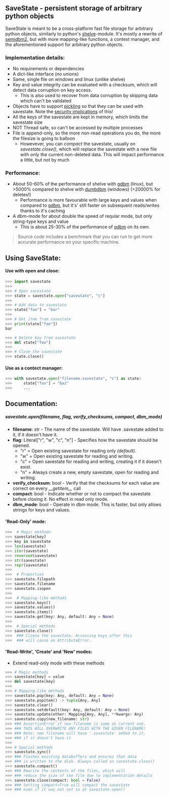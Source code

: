 ## SaveState - persistent storage of arbitrary python objects

SaveState is meant to be a cross-platform fast file storage for arbitrary python objects, similarly to python's [shelve](https://docs.python.org/3/library/shelve.html)-module.
It's mostly a rewrite of [semidbm2](https://github.com/quora/semidbm2), but with more mapping-like functions, a context manager, and the aforementioned support for arbitrary python objects.

### Implementation details:
- No requirements or dependencies
- A dict-like interface (no unions)
- Same, single file on windows and linux (unlike shelve)
- Key and value integrity can be evaluated with a checksum, which will detect data corruption on key access.
  - This is also used to recover from data corruption by skipping data which can't be validated
- Objects have to support [pickling](https://docs.python.org/3/library/pickle.html#module-pickle) so that they can be used with savestate.
Note the [security implications](https://docs.python.org/3/library/pickle.html#module-pickle) of this!
- All the keys of the savestate are kept in memory, which limits the savestate size
- NOT Thread safe, so can't be accessed by multiple processes
- File is append-only, so the more non-read operations you do, the more the filesize is going to balloon
  - Howevever, you can *compact* the savestate, usually on *savestate.close()*, which will replace the savestate with a new file with only the current non-deleted data.
  This will impact performance a little, but not by much
  
### Performance:
- About 50-60% of the performance of shelve with [gdbm](https://docs.python.org/3/library/dbm.html#module-dbm.gnu) (linux), 
  but >5000% compared to shelve with [dumbdbm](https://docs.python.org/3/library/dbm.html#module-dbm.dumb) (windows) (>20000% for deletes!)
  - Performance is more favourable with large keys and values when compared to [gdbm](https://docs.python.org/3/library/dbm.html#module-dbm.gnu), 
    but it's' still faster on subsequent reads/writes thanks to it's caching
- A dbm-mode for about double the speed of reqular mode, but only string-type keys and value
  - This is about 25-30% of the performance of [gdbm](https://docs.python.org/3/library/dbm.html#module-dbm.gnu) on its own.
  
> Source code includes a benchmark that you can run to get more accurate performance on your specific machine.

## Using SaveState:

#### Use with open and close:
```python
>>> import savestate
>>> 
>>> # Open savestate
>>> state = savestate.open("savestate", "c")
>>> 
>>> # Add data to savestate
>>> state["foo"] = "bar"
>>> 
>>> # Get item from savestate
>>> print(state["foo"])
bar

>>> # Delete key from savestate
>>> del state["foo"]
>>> 
>>> # Close the savestate
>>> state.close()
```

#### Use as a contect manager:

```python
>>> with savestate.open("filename.savestate", "c") as state:   
>>>     state["foo"] = "baz"                                                   
>>>     ...
```

## Documentation:

##### *savestate.open(filename, flag, verify_checksums, compact, dbm_mode)*
* **filename**: str - The name of the savestate. Will have .savestate added to it, if it doesn't have it.
* **flag**: Literal["r", "w", "c", "n"] - Specifies how the savestate should be opened.
  * "r" = Open existing savestate for reading only *(default)*.
  * "w" = Open existing savestate for reading and writing.
  * "c" = Open savestate for reading and writing, creating it if it doesn't exist.
  * "n" = Always create a new, empty savestate, open for reading and writing.
* **verify_checksum**: bool - Verify that the checksums for each value are correct on every *\_\_getitem\_\_* call
* **compact**: bool - Indicate whether or not to compact the savestate before closing it. No effect in read only mode.
* **dbm_mode**: bool -  Operate in dbm mode. This is faster, but only allows strings for keys and values.


#### 'Read-Only' mode:

```python
>>>  # Magic methods
>>> savestate[key]
>>> key in savestate
>>> len(savestate)
>>> iter(savestate)
>>> reversed(savestate)
>>> str(savestate)
>>> repr(savestate)
>>>
>>>  # Properties
>>> savestate.filepath
>>> savestate.filename
>>> savestate.isopen
>>>
>>>  # Mapping-like methods
>>> savestate.keys()
>>> savestate.values()
>>> savestate.items()
>>> savestate.get(key: Any, default: Any = None)
>>>
>>>  # Special methods
>>> savestate.close()
>>>  ### Closes the savestate. Accessing keys after this 
>>>  ### will cause an AttributeError.
```

#### 'Read-Write', 'Create' and 'New' modes:
- Extend read-only mode with these methods

```python
>>> # Magic methods
>>> savestate[key] = value
>>> del savestate[key]
>>> 
>>> # Mapping-like methods
>>> savestate.pop(key: Any, default: Any = None)
>>> savestate.popitem() -> tuple[Any, Any]
>>> savestate.clear()
>>> savestate.setdefault(key: Any, default: Any = None)
>>> savestate.update(other: Mapping[Any, Any], **kwargs: Any)
>>> savestate.copy(new_filename: str)
>>> ### AssertionError if new filename is same as current one.
>>> ### THIS WILL OVERWRITE ANY FILES WITH THE GIVEN FILENAME!
>>> ### Note: new filename will have '.savestate' added to it, 
>>> ### if it doesn't have it
>>>
>>> # Special methods
>>> savestate.sync()
>>> ### Flushes existing databuffers and ensures that data
>>> ### is written to the disk. Always called on savestate.close()
>>> savestate.compact()
>>> ### Rewrite the contents of the files, which will
>>> ### reduce the size of the file due to implementation details
>>> savestate.close(compact: bool = False)
>>> ### Setting compact=True will compact the savestate
>>> ### even if it was not set so at savestate.open()
```
